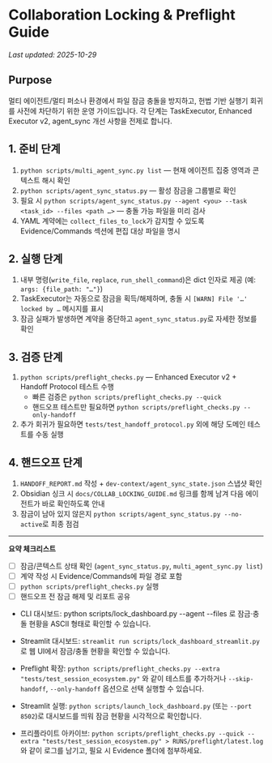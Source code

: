 ﻿# Collaboration Locking & Preflight Guide

_Last updated: 2025-10-29_

## Purpose
멀티 에이전트/멀티 퍼소나 환경에서 파일 잠금 충돌을 방지하고, 헌법 기반 실행기 회귀를 사전에 차단하기 위한 운영 가이드입니다. 각 단계는 TaskExecutor, Enhanced Executor v2, agent_sync 개선 사항을 전제로 합니다.

## 1. 준비 단계
1. `python scripts/multi_agent_sync.py list` — 현재 에이전트 집중 영역과 콘텍스트 해시 확인
2. `python scripts/agent_sync_status.py` — 활성 잠금을 그룹별로 확인
3. 필요 시 `python scripts/agent_sync_status.py --agent <you> --task <task_id> --files <path …>` — 충돌 가능 파일을 미리 검사
4. YAML 계약에는 `collect_files_to_lock`가 감지할 수 있도록 Evidence/Commands 섹션에 편집 대상 파일을 명시

## 2. 실행 단계
1. 내부 명령(`write_file`, `replace`, `run_shell_command`)은 dict 인자로 제공 (예: `args: {file_path: "…"}`)
2. TaskExecutor는 자동으로 잠금을 획득/해제하며, 충돌 시 `[WARN] File '…' locked by …` 메시지를 표시
3. 잠금 실패가 발생하면 계약을 중단하고 `agent_sync_status.py`로 자세한 정보를 확인

## 3. 검증 단계
1. `python scripts/preflight_checks.py` — Enhanced Executor v2 + Handoff Protocol 테스트 수행
   - 빠른 검증은 `python scripts/preflight_checks.py --quick`
   - 핸드오프 테스트만 필요하면 `python scripts/preflight_checks.py --only-handoff`
2. 추가 회귀가 필요하면 `tests/test_handoff_protocol.py` 외에 해당 도메인 테스트를 수동 실행

## 4. 핸드오프 단계
1. `HANDOFF_REPORT.md` 작성 + `dev-context/agent_sync_state.json` 스냅샷 확인
2. Obsidian 싱크 시 `docs/COLLAB_LOCKING_GUIDE.md` 링크를 함께 남겨 다음 에이전트가 바로 확인하도록 안내
3. 잠금이 남아 있지 않은지 `python scripts/agent_sync_status.py --no-active`로 최종 점검

---

**요약 체크리스트**
- [ ] 잠금/콘텍스트 상태 확인 (`agent_sync_status.py`, `multi_agent_sync.py list`)
- [ ] 계약 작성 시 Evidence/Commands에 파일 경로 포함
- [ ] `python scripts/preflight_checks.py` 실행
- [ ] 핸드오프 전 잠금 해제 및 리포트 공유
- CLI 대시보드: python scripts/lock_dashboard.py --agent <you> --files <paths>로 잠금·충돌 현황을 ASCII 형태로 확인할 수 있습니다.

- Streamlit 대시보드: `streamlit run scripts/lock_dashboard_streamlit.py`로 웹 UI에서 잠금/충돌 현황을 확인할 수 있습니다.
- Preflight 확장: `python scripts/preflight_checks.py --extra "tests/test_session_ecosystem.py"` 와 같이 테스트를 추가하거나 `--skip-handoff`, `--only-handoff` 옵션으로 선택 실행할 수 있습니다.
- Streamlit 실행: `python scripts/launch_lock_dashboard.py` (또는 `--port 8502`)로 대시보드를 띄워 잠금 현황을 시각적으로 확인합니다.
- 프리플라이트 아카이브: `python scripts/preflight_checks.py --quick --extra "tests/test_session_ecosystem.py" > RUNS/preflight/latest.log` 와 같이 로그를 남기고, 필요 시 Evidence 폴더에 첨부하세요.
